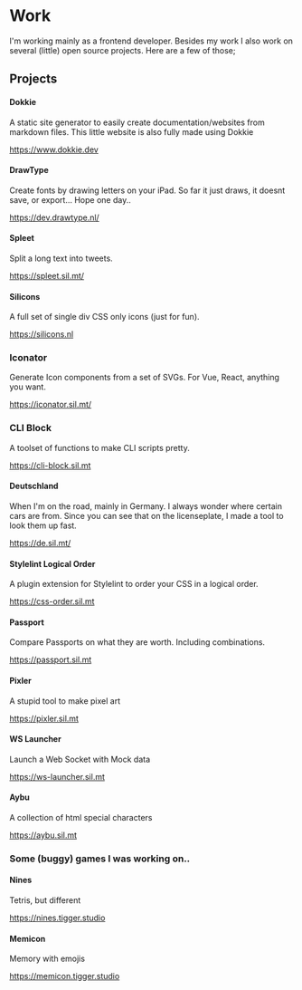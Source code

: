 # Work

I'm working mainly as a frontend developer. Besides my work I also work on several (little) open source projects. Here are a few of those;


## Projects

#### Dokkie

A static site generator to easily create documentation/websites from markdown files. This little website is also fully made using Dokkie

https://www.dokkie.dev

#### DrawType

Create fonts by drawing letters on your iPad. So far it just draws, it doesnt save, or export...  Hope one day..

https://dev.drawtype.nl/

#### Spleet

Split a long text into tweets.

https://spleet.sil.mt/

#### Silicons

A full set of single div CSS only icons (just for fun).

https://silicons.nl

### Iconator

Generate Icon components from a set of SVGs. For Vue, React, anything you want.

https://iconator.sil.mt/

### CLI Block

A toolset of functions to make CLI scripts pretty.

https://cli-block.sil.mt

#### Deutschland

When I'm on the road, mainly in Germany. I always wonder where certain cars are from. Since you can see that on the licenseplate, I made a tool to look them up fast.

https://de.sil.mt/

#### Stylelint Logical Order

A plugin extension for Stylelint to order your CSS in a logical order.

https://css-order.sil.mt


#### Passport

Compare Passports on what they are worth. Including combinations.

https://passport.sil.mt

#### Pixler

A stupid tool to make pixel art 

https://pixler.sil.mt

#### WS Launcher

Launch a Web Socket with Mock data

https://ws-launcher.sil.mt

#### Aybu

A collection of html special characters

https://aybu.sil.mt


### Some (buggy) games I was working on..

#### Nines

Tetris, but different

https://nines.tigger.studio

#### Memicon

Memory with emojis

https://memicon.tigger.studio
